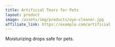 ```yaml
---
title: Artificial Tears for Pets
layout: product
image: /assets/img/products/eye-cleaner.jpg
affiliate_link: https://example.com/artificial
---
```

Moisturizing drops safe for pets.
